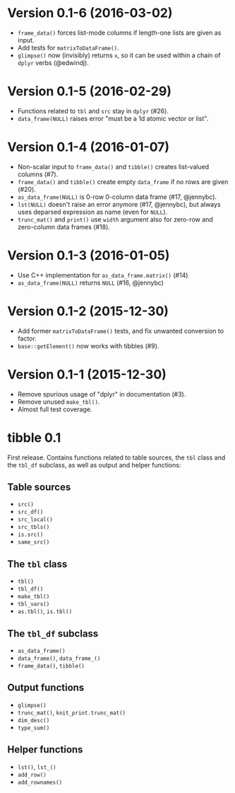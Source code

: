 Version 0.1-6 (2016-03-02)
===

- `frame_data()` forces list-mode columns if length-one lists are given as input.
- Add tests for `matrixToDataFrame()`.
- `glimpse()` now (invisibly) returns `x`, so it can be used within a chain of `dplyr` verbs (@edwindj).


Version 0.1-5 (2016-02-29)
===

- Functions related to `tbl` and `src` stay in `dplyr` (#26).
- `data_frame(NULL)` raises error "must be a 1d atomic vector or list".


Version 0.1-4 (2016-01-07)
===

- Non-scalar input to `frame_data()` and `tibble()` creates list-valued columns (#7).
- `frame_data()` and `tibble()` create empty `data_frame` if no rows are given (#20).
- `as_data_frame(NULL)` is 0-row 0-column data frame (#17, @jennybc).
- `lst(NULL)` doesn't raise an error anymore (#17, @jennybc), but always uses deparsed expression as name (even for `NULL`).
- `trunc_mat()` and `print()` use `width` argument also for zero-row and zero-column data frames (#18).


Version 0.1-3 (2016-01-05)
===

- Use C++ implementation for `as_data_frame.matrix()` (#14)
- `as_data_frame(NULL)` returns `NULL` (#16, @jennybc)


Version 0.1-2 (2015-12-30)
===

- Add former `matrixToDataFrame()` tests, and fix unwanted conversion to factor.
- `base::getElement()` now works with tibbles (#9).


Version 0.1-1 (2015-12-30)
===

- Remove spurious usage of "dplyr" in documentation (#3).
- Remove unused `make_tbl()`.
- Almost full test coverage.


tibble 0.1
==========

First release. Contains functions related to table sources, the `tbl` class and the `tbl_df` subclass, as well as output and helper functions:

## Table sources

- `src()`
- `src_df()`
- `src_local()`
- `src_tbls()`
- `is.src()`
- `same_src()`


## The `tbl` class

- `tbl()`
- `tbl_df()`
- `make_tbl()`
- `tbl_vars()`
- `as.tbl()`, `is.tbl()`


## The `tbl_df` subclass

- `as_data_frame()`
- `data_frame()`, `data_frame_()`
- `frame_data()`, `tibble()`


## Output functions

- `glimpse()`
- `trunc_mat()`, `knit_print.trunc_mat()`
- `dim_desc()`
- `type_sum()`


## Helper functions

- `lst()`, `lst_()`
- `add_row()`
- `add_rownames()`
